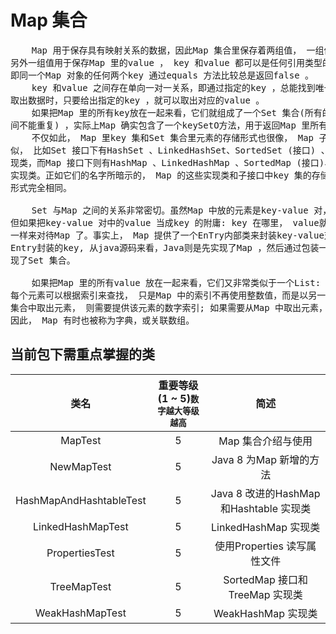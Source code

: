# Map 集合

<pre>
    Map 用于保存具有映射关系的数据，因此Map 集合里保存着两组值， 一组值用于保存Map 里的key ，
另外一组值用于保存Map 里的value ， key 和value 都可以是任何引用类型的数据。Map 的key 不允许重复，
即同一个Map 对象的任何两个key 通过equals 方法比较总是返回false 。
    key 和value 之间存在单向一对一关系，即通过指定的key ，总能找到唯一的、确定的value 。从Map 中
取出数据时，只要给出指定的key ，就可以取出对应的value 。
    如果把Map 里的所有key放在一起来看，它们就组成了一个Set 集合(所有的key 没有顺序， key 与key 之
间不能重复) ，实际上Map 确实包含了一个keySetO方法，用于返回Map 里所有key 组成的Set 集合。
    不仅如此， Map 里key 集和Set 集合里元素的存储形式也很像， Map 子类和Set 子类在名字上也惊人地相
似， 比如Set 接口下有HashSet 、LinkedHashSet、SortedSet (接口) 、TreeSet、EnumSet 等子接口和实
现类，而Map 接口下则有HashMap 、LinkedHashMap 、SortedMap (接口)、TreeMap 、EnumMap等子接口和
实现类。正如它们的名字所暗示的， Map 的这些实现类和子接口中key 集的存储形式和对应Set 集合中元素的存储
形式完全相同。

    Set 与Map 之间的关系非常密切。虽然Map 中放的元素是key-value 对， Set 集合中放的元素是单个对象，
但如果把key-value 对中的value 当成key 的附庸: key 在哪里， value就跟在哪里。这样就可以像对待Set
一样来对待Map 了。事实上， Map 提供了一个EnTry内部类来封装key-value对， 而计算Entry存储时则只考虑
Entry封装的key, 从java源码来看，Java则是先实现了Map ，然后通过包装一个所有value都为null的Map就实
现了Set 集合。

    如果把Map 里的所有value 放在一起来看，它们又非常类似于一个List: 元素与元素之间可以重复，
每个元素可以根据索引来查找， 只是Map 中的索引不再使用整数值，而是以另一个对象作为索引。如果需要从List
集合中取出元素， 则需要提供该元素的数字索引; 如果需要从Map 中取出元素， 则需要提供该元素的key 索引。
因此， Map 有时也被称为字典，或关联数组。
</pre>

## 当前包下需重点掌握的类
| 类名 | 重要等级(1 ~ 5)<small>数字越大等级越高</small> | 简述 |
|:----:|:----:|:----:|
| MapTest | 5 | Map 集合介绍与使用 |
| NewMapTest | 5 | Java 8 为Map 新增的方法 |
| HashMapAndHashtableTest | 5 | Java 8 改进的HashMap 和Hashtable 实现类 |
| LinkedHashMapTest | 5 | LinkedHashMap 实现类 |
| PropertiesTest | 5 | 使用Properties 读写属性文件 |
| TreeMapTest | 5 | SortedMap 接口和TreeMap 实现类 |
| WeakHashMapTest | 5 | WeakHashMap 实现类 |